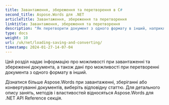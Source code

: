 ```yaml
---
title: Завантаження, збереження та перетворення в C#
second_title: Aspose.Words для .NET
articleTitle: Завантаження, збереження та перетворення
linktitle: Завантаження, збереження та перетворення
description: "Як перетворити документ з одного формату в інший, наприклад Word в PDF або HTML в Markdown, а також як завантажити і зберегти документ за допомогою C#й"
type: docs
weight: 10
url: /uk/net/loading-saving-and-converting/
timestamp: 2024-01-27-14-07-04
---
```


Цей розділ надає інформацію про можливості при завантаженні та збереженні документа, а також дані про можливості при перетворенні документа з одного формату в інший.

Дізнатися більше Aspose.Words при завантаженні, зберіганні або конвертуванні документів, виберіть відповідну статтю. Для детального опису занять, методів і властивостей відносяться Aspose.Words для .NET API Reference секція.
